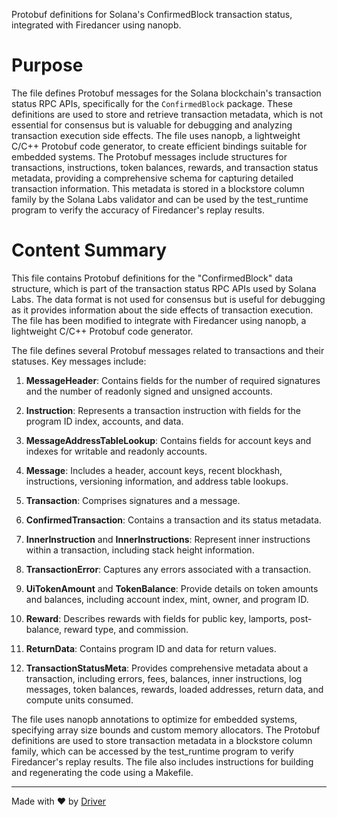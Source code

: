 <!--------------------------------------------------------------------------------->
<!-- IMPORTANT: This file is auto-generated by Driver (https://driver.ai). -------->
<!-- Manual edits may be overwritten on future commits. --------------------------->
<!--------------------------------------------------------------------------------->

Protobuf definitions for Solana's ConfirmedBlock transaction status, integrated with Firedancer using nanopb.

# Purpose
The file defines Protobuf messages for the Solana blockchain's transaction status RPC APIs, specifically for the `ConfirmedBlock` package. These definitions are used to store and retrieve transaction metadata, which is not essential for consensus but is valuable for debugging and analyzing transaction execution side effects. The file uses nanopb, a lightweight C/C++ Protobuf code generator, to create efficient bindings suitable for embedded systems. The Protobuf messages include structures for transactions, instructions, token balances, rewards, and transaction status metadata, providing a comprehensive schema for capturing detailed transaction information. This metadata is stored in a blockstore column family by the Solana Labs validator and can be used by the test_runtime program to verify the accuracy of Firedancer's replay results.
# Content Summary
This file contains Protobuf definitions for the "ConfirmedBlock" data structure, which is part of the transaction status RPC APIs used by Solana Labs. The data format is not used for consensus but is useful for debugging as it provides information about the side effects of transaction execution. The file has been modified to integrate with Firedancer using nanopb, a lightweight C/C++ Protobuf code generator.

The file defines several Protobuf messages related to transactions and their statuses. Key messages include:

1. **MessageHeader**: Contains fields for the number of required signatures and the number of readonly signed and unsigned accounts.

2. **Instruction**: Represents a transaction instruction with fields for the program ID index, accounts, and data.

3. **MessageAddressTableLookup**: Contains fields for account keys and indexes for writable and readonly accounts.

4. **Message**: Includes a header, account keys, recent blockhash, instructions, versioning information, and address table lookups.

5. **Transaction**: Comprises signatures and a message.

6. **ConfirmedTransaction**: Contains a transaction and its status metadata.

7. **InnerInstruction** and **InnerInstructions**: Represent inner instructions within a transaction, including stack height information.

8. **TransactionError**: Captures any errors associated with a transaction.

9. **UiTokenAmount** and **TokenBalance**: Provide details on token amounts and balances, including account index, mint, owner, and program ID.

10. **Reward**: Describes rewards with fields for public key, lamports, post-balance, reward type, and commission.

11. **ReturnData**: Contains program ID and data for return values.

12. **TransactionStatusMeta**: Provides comprehensive metadata about a transaction, including errors, fees, balances, inner instructions, log messages, token balances, rewards, loaded addresses, return data, and compute units consumed.

The file uses nanopb annotations to optimize for embedded systems, specifying array size bounds and custom memory allocators. The Protobuf definitions are used to store transaction metadata in a blockstore column family, which can be accessed by the test_runtime program to verify Firedancer's replay results. The file also includes instructions for building and regenerating the code using a Makefile.

---
Made with ❤️ by [Driver](https://www.driver.ai/)